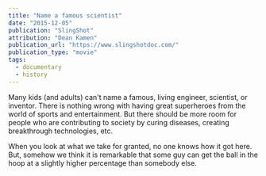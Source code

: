 ```yaml
---
title: "Name a famous scientist"
date: "2015-12-05"
publication: "SlingShot"
attribution: "Dean Kamen"
publication_url: "https://www.slingshotdoc.com/"
publication_type: "movie"
tags:
  - documentary
  - history
---
```


Many kids (and adults) can't name a famous, living engineer, scientist, or inventor. There is nothing wrong with having great superheroes from the world of sports and entertainment. But there should be more room for people who are contributing to society by curing diseases, creating breakthrough technologies, etc.

When you look at what we take for granted, no one knows how it got here. But, somehow we think it is remarkable that some guy can get the ball in the hoop at a slightly higher percentage than somebody else.
